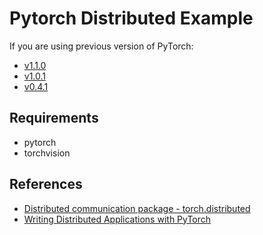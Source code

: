 # Pytorch Distributed Example

If you are using previous version of PyTorch:

- [v1.1.0](https://github.com/narumiruna/pytorch-distributed-example/tree/v1.1.0)
- [v1.0.1](https://github.com/narumiruna/pytorch-distributed-example/tree/v1.0.1)
- [v0.4.1](https://github.com/narumiruna/pytorch-distributed-example/tree/v0.4.1)

## Requirements

- pytorch
- torchvision

## References

- [Distributed communication package - torch.distributed](http://pytorch.org/docs/master/distributed.html)
- [Writing Distributed Applications with PyTorch](http://pytorch.org/tutorials/intermediate/dist_tuto.html)

